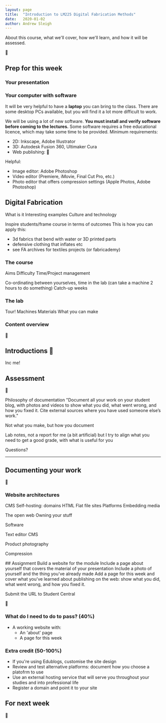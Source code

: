 ```yaml
---
layout: page
title:  "Introduction to LM225 Digital Fabrication Methods"
date:   2020-01-02
author: Andrew Sleigh
---
```


About this course, what we'll cover, how we'll learn, and how it will be assessed. 

:construction:

<!--more-->

## Prep for this week

### Your presentation



### Your computer with software

It will be very helpful to have a **laptop** you can bring to the class. There are some desktop PCs available, but you will find it a lot more difficult to work. 

We will be using a lot of new software. **You must install and verify software before coming to the lectures.** Some software requires a free educational licence, which may take some time to be provided. Minimum requirements:

* 2D: Inkscape, Adobe Illustrator
* 3D: Autodesk Fusion 360, Ultimaker Cura
* Web publishing: :construction:

Helpful: 
* Image editor: Adobe Photoshop
* Video editor (Premiere, iMovie, Final Cut Pro, etc.)
* Photo editor that offers compression settings (Apple Photos, Adobe Photoshop)



## Digital Fabrication

What is it
Interesting examples
Culture and technology

Inspire students/frame course in terms of outcomes
This is how you can apply this:
 - 3d fabrics that bend with water or 3D printed parts
 - defensive clothing that inflates etc
 - see FA archives for textiles projects (or fabricademy)	


### The course

Aims
Difficulty
Time/Project management

Co-ordinating between yourselves, time in the lab (can take a machine 2 hours to do something)
Catch-up weeks

### The lab

Tour!
Machines
Materials
What you can make

### Content overview

:construction:


## Introductions :construction:

Inc me!


## Assessment
:construction:

Philosophy of documentation
"Document all your work on your student blog, with photos and videos to show what you did, what went wrong, and how you fixed it. Cite external sources where you have used someone else’s work."


Not what you make, but how you document

Lab notes, not a report for me (a bit artificial) but I try to align what you need to get a good grade, with what is useful for you



Questions?

---

## Documenting your work
:construction:

### Website architectures

CMS
Self-hosting: domains
HTML
Flat file sites
Platforms
Embedding media

The open web
Owning your stuff

Software

Text editor
CMS



Product photography

Compression





## Assignment
Build a website for the module
Include a page about yourself that covers the material of your presentation
Include a photo of yourself and the thing you've already made
Add a page for this week and cover what you've learned about publishing on the web: show what you did, what went wrong, and how you fixed it.

Submit the URL to Student Central

:construction:


### What do I need to do to pass? (40%)

* A working website with: 
  * An 'about' page 
  * A page for this week


### Extra credit (50-100%)

* If you're using Edublogs, customise the site design
* Review and test alternative platforms: document how you choose a platofrm to use
* Use an external hosting service that will serve you throughout your studies and into professional life
* Register a domain and point it to your site


## For next week

:construction: